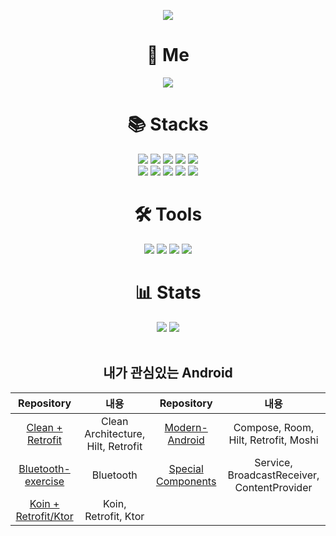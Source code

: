 <p align="center">
 <img src="https://capsule-render.vercel.app/api?type=waving&color=gradient&customColorList=5&height=250&section=header&text=YoungSu%20Shim&fontSize=90&animation=fadeIn"/>
</p>

<div align=center><h1>👤 Me </h1></div>

<div align=center>

 <a href="mailto:su84053@gmail.com"><img src="https://img.shields.io/badge/su84053@gmail.com-EA4335?style=flat-square&logo=Gmail&logoColor=white"/></a>
</div>

<div align=center><h1>📚 Stacks </h1></div>
<div align=center> 
  <img src="https://img.shields.io/badge/Kotlin-7F52FF?style=for-the-badge&logo=Kotlin&logoColor=white">
  <img src="https://img.shields.io/badge/Android-3DDC84?style=for-the-badge&logo=Android&logoColor=white">
  <img src="https://img.shields.io/badge/Java-996600?style=for-the-badge&logo=OpenJdk&logoColor=white">
  <img src="https://img.shields.io/badge/Git-F05032?style=for-the-badge&logo=Git&logoColor=white">
  <img src="https://img.shields.io/badge/Retrofit-3E4348?style=for-the-badge&logo=square&logoColor=white"/>
 <br>
 <img src="https://img.shields.io/badge/Hilt-4559d3?style=for-the-badge&logo=Hilt&logoColor=white"/>
 <img src="https://img.shields.io/badge/Coroutine-921679?style=for-the-badge&logo=Coroutine&logoColor=white"/>
 <img src="https://img.shields.io/badge/Flow-c8564f?style=for-the-badge&logo=Flow&logoColor=white"/>
 <img src="https://img.shields.io/badge/Lottie-fe8bf6?style=for-the-badge&logo=Lottie&logoColor=white"/>
 <img src="https://img.shields.io/badge/jetpackcompose-3DDC84?style=for-the-badge&logo=jetpackcompose&logoColor=white"></imge>
</div>
<div align=center><h1>🛠️ Tools </h1></div>
<div align=center>
 <img src="https://img.shields.io/badge/Android Studio-3DDC84?style=for-the-badge&logo=Android Studio&logoColor=white">
 <img src="https://img.shields.io/badge/GitKraken-179287?style=for-the-badge&logo=GitKraken&logoColor=white">
 <img src="https://img.shields.io/badge/GitHub-181717?style=for-the-badge&logo=GitHub&logoColor=white">
 <img src="https://img.shields.io/badge/Postman-FF6C37?style=for-the-badge&logo=Postman&logoColor=white">


</div>

<div align=center><h1>📊 Stats </h1></div>
<div align=center>
 <a href="https://hits.seeyoufarm.com"><img src="https://hits.seeyoufarm.com/api/count/incr/badge.svg?url=https%3A%2F%2Fgithub.com%2Fposite&count_bg=%2379C83D&title_bg=%23555555&icon=&icon_color=%23E7E7E7&title=hits&edge_flat=false"/></a>
 <a href=https://solved.ac/profile/posite>
    <img src="https://mazassumnida.wtf/api/mini/generate_badge?boj=posite">
  </a>
</div>
<br>

<div align=center>
 
 ##  내가 관심있는 Android 

 
 |Repository|내용|Repository|내용|
 |:----:|:----:|:----:|:----:|
 |<a href="https://github.com/posite/Android-Clean-Architecture-with-retrofit">Clean + Retrofit</a>|Clean Architecture, Hilt, Retrofit|<a href="https://github.com/posite/Mondern-Android">Modern-Android</a>|Compose, Room, Hilt, Retrofit, Moshi|
 |<a href="https://github.com/posite/Bluetooth-exercise">Bluetooth-exercise</a>|Bluetooth|<a href="https://github.com/posite/Android-Service-BroadcastReceiver-ContentProvider-exercise">Special Components</a>|Service, BroadcastReceiver, ContentProvider|
 |<a href="https://github.com/posite/KoinEx">Koin + Retrofit/Ktor</a>|Koin, Retrofit, Ktor|

</div>

